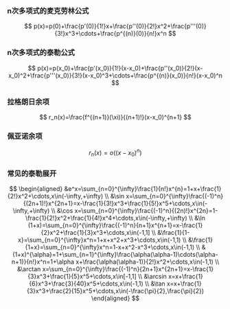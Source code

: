 ### n次多项式的麦克劳林公式
$$
p(x)=p(0)+\frac{p'(0)}{1!}x+\frac{p''(0)}{2!}x^2+\frac{p'''(0)}{3!}x^3+\cdots+\frac{p^{(n)}(0)}{n!}x^n
$$

### n次多项式的泰勒公式
$$
p(x)=p(x_0)+\frac{p'(x_0)}{1!}(x-x_0)+\frac{p''(x_0)}{2!}(x-x_0)^2+\frac{p'''(x_0)}{3!}(x-x_0)^3+\cdots+\frac{p^{(n)}(x_0)}{n!}(x-x_0)^n
$$

### 拉格朗日余项
$$
r_n(x)=\frac{f^{(n+1)}(\xi)}{(n+1)!}(x-x_0)^{n+1}
$$

### 佩亚诺余项
$$
r_n(x)=o((x-x_0)^n)
$$

### 常见的泰勒展开
$$
\begin{aligned}
&e^x=\sum_{n=0}^{\infty}\frac{1}{n!}x^{n}=1+x+\frac{1}{2!}x^2+\cdots,x\in(-\infty,+\infty) \\
&\sin x=\sum_{n=0}^{\infty}\frac{(-1)^n}{(2n+1)!}x^{2n+1}=x-\frac{1}{3!}x^3+\frac{1}{5!}x^5+\cdots,x\in(-\infty,+\infty) \\
&\cos x=\sum_{n=0}^{\infty}\frac{(-1)^n}{(2n)!}x^{2n}=1-\frac{1}{2!}x^2+\frac{1}{4!}x^4+\cdots,x\in(-\infty,+\infty) \\
&\ln (1+x)=\sum_{n=0}^{\infty}\frac{(-1)^n}{n+1}x^{n+1}=x-\frac{1}{2}x^2+\frac{1}{3}x^3+\cdots,x\in(-1,1] \\
&\frac{1}{1-x}=\sum_{n=0}^{\infty}x^n=1+x+x^2+x^3+\cdots,x\in(-1,1) \\
&\frac{1}{1+x}=\sum_{n=0}^{\infty}x^n=1-x+x^2-x^3+\cdots,x\in(-1,1) \\
&(1+x)^{\alpha}=1+\sum_{n=1}^{\infty}\frac{\alpha(\alpha-1)\cdots(\alpha-n+1)}{n!}x^n=1+\alpha x+\frac{\alpha(\alpha-1)}{2!}x^2+\cdots,x\in(-1,1) \\
&\arctan x=\sum_{n=0}^{\infty}\frac{(-1)^n}{2n+1}x^{2n+1}=x-\frac{1}{3}x^3+\frac{1}{5}x^5+\cdots,x\in[-1,1] \\
&\arcsin x=x+\frac{1}{6}x^3+\frac{3}{40}x^5+\cdots,x\in(-1,1) \\
&\tan x=x+\frac{1}{3}x^3+\frac{2}{15}x^5+\cdots,x\in(-\frac{\pi}{2},\frac{\pi}{2})
\end{aligned}
$$
